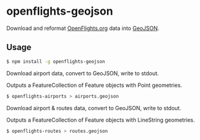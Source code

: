 # openflights-geojson

Download and reformat [OpenFlights.org](http://openflights.org/) data
into [GeoJSON](http://geojson.org/).

## Usage

```sh
$ npm install -g openflights-geojson
```

Download airport data, convert to GeoJSON, write to stdout.

Outputs a FeatureCollection of Feature objects with Point geometries.

```sh
$ openflights-airports > airports.geojson
```

Download airport & routes data, convert to GeoJSON, write to stdout.

Outputs a FeatureCollection of Feature objects with LineString geometries.

```sh
$ openflights-routes > routes.geojson
```
